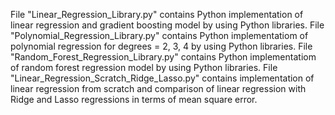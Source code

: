 File "Linear_Regression_Library.py" contains Python implementation of linear regression and gradient boosting model by using Python libraries.
File "Polynomial_Regression_Library.py" contains Python implementatiom of polynomial regression for degrees = 2, 3, 4 by using Python libraries.
File "Random_Forest_Regression_Library.py" contains Python implementatiom of random forest regression model by using Python libraries.
File "Linear_Regression_Scratch_Ridge_Lasso.py" contains implementation of linear regression from scratch and comparison of linear regression with Ridge and Lasso regressions in terms of mean square error.